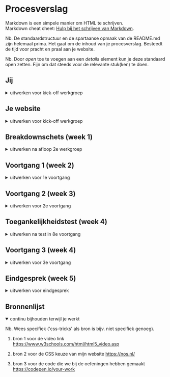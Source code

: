 # Procesverslag
Markdown is een simpele manier om HTML te schrijven.  
Markdown cheat cheet: [Hulp bij het schrijven van Markdown](https://github.com/adam-p/markdown-here/wiki/Markdown-Cheatsheet).

Nb. De standaardstructuur en de spartaanse opmaak van de README.md zijn helemaal prima. Het gaat om de inhoud van je procesverslag. Besteedt de tijd voor pracht en praal aan je website.

Nb. Door *open* toe te voegen aan een *details* element kun je deze standaard open zetten. Fijn om dat steeds voor de relevante stuk(ken) te doen.





## Jij

<details>
<summary>uitwerken voor kick-off werkgroep</summary>

### Auteur:
Bilal Guenaoui

#### Je startniveau:
Blauw

#### Je focus:
Responsive
 
</details>





## Je website

<details>
<summary>uitwerken voor kick-off werkgroep</summary>

### Je opdracht:
https://nos.nl/
 
#### Screenshot(s) van de eerste pagina (small screen): 
Nos homepage
<img src="images/telefoon_pagina.jpg" width="375px" alt="home pagina">

#### Screenshot(s) van de tweede pagina (small screen):
nose artikel  
<img src="images/telefoon_side_pagina.jpg" width="375px" alt="artikel">
 
</details>





## Breakdownschets (week 1)

<details>
<summary>uitwerken na afloop 2e werkgroep</summary>

### de hele pagina: 
<img src="images/FED-breakdown-2.jpg" width="375px" alt="home pagina">

### dynamisch deel (bijv menu): 
<img src="images/FED-breakdown-1.jpg" width="375px" alt="breakdown van de tweede pagina">

</details>





## Voortgang 1 (week 2)

<details>
<summary>uitwerken voor 1e voortgang</summary>

### Stand van zaken
Ik heb deze week alle afbeeldingen die ik wilde gebruiken al opgezocht en opgeslagen. Ook heb ik alvast de juiste pagina's aangemaakt zoals index.html en een artikel.html. Dit zijn allemaal voorbereidingne die ik heb getroffen zodat het werk later sneller en gemakkelijker gaat. Verder heb ik dit weekend nog wat extra geoefend met de javascript oefening omdat ik die nog een beetje ingewikkeld vind.
 
 

### Agenda voor meeting
samen met je groepje opstellen

| student 1     
De vragen die ik had voor dit gesprek gingen over Github ik wist nog niet zo goed hoe ik mijn website url online moest krijgen dat is nu gellukig wel gelukt.
Verder had ik nog wat vragen over de oefeningen van deze week.


### Verslag van meeting
hier na afloop snel de uitkomsten van de meeting vastleggen

</details>





## Voortgang 2 (week 3)

<details>
<summary>uitwerken voor 2e voortgang</summary>

### Stand van zaken
 Deze week was ik erg veel aan het stoeien met de eerste onderdelen die op mijn NOS website komen. Zo wilde ik bijvoorbeeld wat afbeeldingen met kopjes naast elkaar krijgen me behulp van flexbox. Dit lukte mij telkens niet omdat ik de verkeerde parent aanriep in mijn CSS. ik heb dit probleem heb ik gevonden door mijn website te inspecteren.
 

### Agenda voor meeting
De vrgaen die ik wilde stellen waren
Ik wilde nog kort wat vragen over het maken van een grid en daar krijg ik een korte uitleg over van de studenten coaches die erg fijn was.
Ook werd er nog een vraag gesteld over wat een javascript element wat met animeren te maken had die ook erg handig was voor mij.

</details>





## Toegankelijkheidstest (week 4)

<details>
<summary>uitwerken na test in 8e voortgang</summary>

### Bevindingen
Lijst met je bevindingen die in de test naar voren kwamen:

 
### Parkinson
De website is is niet te gebruiken met de mouse-pad. Wel met de tap en enter toets.
 
### Brillen
de eerste bril die ik heb getest is een bril die alles een beetje wazig maakt. Als ik 1x inzoom is de website goed te lezen. 
 
Bij de gele bril is mijn website nog goed te gebruiken omdat de NOS website niet veel kleur heeft 

Bij de centraal field loss bril. Is de website ook goed te gebruiken als de gebruiker een beetje scrolt.
 
### Ballon
Als je met de ballon probeert hoog te houden kun je de website wel bedienen maar de artikelen niet echt goed lezen.
 
### Toetsenbord
mijn website is goed te gebruiken met een toetsenbord. 
 
### Screenreader
Mijn website wordt goed gelezen door 
In de header worden de dropdown elementen gelezen als “knop” terwijl de een dropdown menu is die veel meer opties biedt dan alleen een button.

De zoek loep wordt ook een knop genoemd terwijl ik wil dat die een zoekloep wordt genoemd.

ik weet niet hoe ik dit moet verbeteren
 
### Uitslag
Ik heb besloten om mijn navigatie linkjes in de header wat te vergroten omdat die nu niet zo goed te zien zijn voor mensen met een oog afwijking.

Voor
 <img src="images/voor.jpg" width="375px" alt="voor">
 
Na
 <img src="images/na.jpg" width="375px" alt="na">
</details>





## Voortgang 3 (week 4)

<details>
<summary>uitwerken voor 3e voortgang</summary>

### Stand van zaken
Deze week heb ben ik erg ver gekomen met mijn website ik heb de hele header al af en werkend gekregen. Wel had ik nog wat problemen met de dropdownmenu's die 
linkten in mijnn css niet naar de juiste ul. Dit probleem heb ik uiteindelijk opgelost samen met de studentencoaches. ik moest de ul hebben die in de ul verstopt zat.


### Agenda voor meeting
Iets wat ik wil vragen voor deze week is of ik een wat beter inzicht kan krijgen hoe het eindgesprek er aan toe gaat.

 Mijn tweede vraag was hoe ziet het eindgesprek eruit volgende week?


### Verslag van meeting
Chelsey en ik waren de enige twee in de call wij hebben onze website's laten zien aan Rowin de studentcoach. Het was erg fijn om even samen met hem te bespreken waar wij waren en waar we een beetje zijn vastgelopen. Ik heb een korte uitleg gekregen over Media Query's die erg gewardeerd was.

Tot slot heb ik nog even het groepje van Sanne kunnen bijwonen om een vraagje te stellen over mijn slider die ik gemaakt heb. Namelijk of het erg was dat mijn slider niet zo erg lijkt op die van de NOS.nl.

</details>





## Eindgesprek (week 5)

<details>
<summary>uitwerken voor eindgesprek</summary>

### Stand van zaken
Deze week heb ik mij gefocus op mijn website geheel responsive te maken. Ik heb veel met Media Query's gewerkt wat ik heel fijn vond werken. Ook heb ik overal in mijn website waar ik kon de states geprobeerd te verwerken. Zo heb ik bijna alle H elementen een hover state gegeven. 

### Screenshot(s)

hier screenshot(s) van je eindresultaat

</details>





## Bronnenlijst

<details open>
<summary>continu bijhouden terwijl je werkt</summary>

Nb. Wees specifiek ('css-tricks' als bron is bijv. niet specifiek genoeg).

1. bron 1 voor de video link
 https://www.w3schools.com/html/html5_video.asp
 
2. bron 2  voor de CSS keuze van mijn website
 https://nos.nl/
 
3. bron 3 voor de code die we bij de oefeningen hebben gemaakt
 https://codepen.io/your-work
</details>
